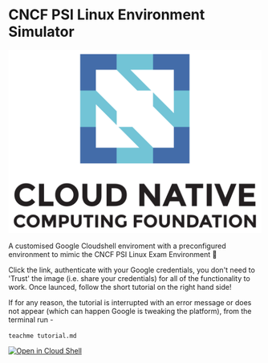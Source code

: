 # CNCF PSI Linux Environment Simulator

![CNCF](https://raw.githubusercontent.com/spurin/cncf-psi-k8s-linux-simulator/main/cncf.png)

A customised Google Cloudshell enviroment with a preconfigured environment to mimic the CNCF PSI Linux Exam Environment 🚀

Click the link, authenticate with your Google credentials, you don't need to 'Trust' the image (i.e. share your credentials) for all of the functionality to work.  Once launced, follow the short tutorial on the right hand side!

If for any reason, the tutorial is interrupted with an error message or does not appear (which can happen Google is tweaking the platform), from the terminal run -

```teachme tutorial.md```

[![Open in Cloud Shell](https://gstatic.com/cloudssh/images/open-btn.svg)](https://ssh.cloud.google.com/cloudshell/editor?cloudshell_image=gcr.io/cloudshell-images/cloudshell&cloudshell_git_repo=https://github.com/spurin/cncf-psi-k8s-linux-simulator.git&cloudshell_tutorial=tutorial.md&shellonly=true)
